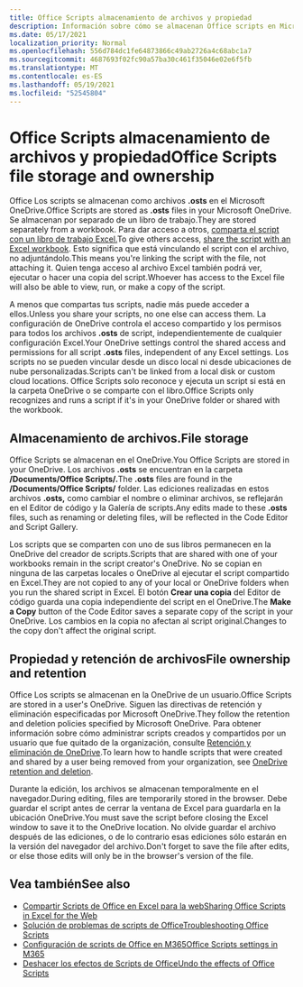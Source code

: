 ```yaml
---
title: Office Scripts almacenamiento de archivos y propiedad
description: Información sobre cómo se almacenan Office scripts en Microsoft OneDrive y se transfieren entre propietarios.
ms.date: 05/17/2021
localization_priority: Normal
ms.openlocfilehash: 556d784dc1fe64873866c49ab2726a4c68abc1a7
ms.sourcegitcommit: 4687693f02fc90a57ba30c461f35046e02e6f5fb
ms.translationtype: MT
ms.contentlocale: es-ES
ms.lasthandoff: 05/19/2021
ms.locfileid: "52545804"
---
```

# <a name="office-scripts-file-storage-and-ownership"></a><span data-ttu-id="b6a4f-103">Office Scripts almacenamiento de archivos y propiedad</span><span class="sxs-lookup"><span data-stu-id="b6a4f-103">Office Scripts file storage and ownership</span></span>

<span data-ttu-id="b6a4f-104">Office Los scripts se almacenan como archivos **.osts** en el Microsoft OneDrive.</span><span class="sxs-lookup"><span data-stu-id="b6a4f-104">Office Scripts are stored as **.osts** files in your Microsoft OneDrive.</span></span> <span data-ttu-id="b6a4f-105">Se almacenan por separado de un libro de trabajo.</span><span class="sxs-lookup"><span data-stu-id="b6a4f-105">They are stored separately from a workbook.</span></span> <span data-ttu-id="b6a4f-106">Para dar acceso a otros, [comparta el script con un libro de trabajo Excel.](excel.md#sharing-scripts)</span><span class="sxs-lookup"><span data-stu-id="b6a4f-106">To give others access, [share the script with an Excel workbook](excel.md#sharing-scripts).</span></span> <span data-ttu-id="b6a4f-107">Esto significa que está vinculando el script con el archivo, no adjuntándolo.</span><span class="sxs-lookup"><span data-stu-id="b6a4f-107">This means you're linking the script with the file, not attaching it.</span></span> <span data-ttu-id="b6a4f-108">Quien tenga acceso al archivo Excel también podrá ver, ejecutar o hacer una copia del script.</span><span class="sxs-lookup"><span data-stu-id="b6a4f-108">Whoever has access to the Excel file will also be able to view, run, or make a copy of the script.</span></span>

<span data-ttu-id="b6a4f-109">A menos que compartas tus scripts, nadie más puede acceder a ellos.</span><span class="sxs-lookup"><span data-stu-id="b6a4f-109">Unless you share your scripts, no one else can access them.</span></span> <span data-ttu-id="b6a4f-110">La configuración de OneDrive controla el acceso compartido y los permisos para todos los archivos **.osts** de script, independientemente de cualquier configuración Excel.</span><span class="sxs-lookup"><span data-stu-id="b6a4f-110">Your OneDrive settings control the shared access and permissions for all script **.osts** files, independent of any Excel settings.</span></span> <span data-ttu-id="b6a4f-111">Los scripts no se pueden vincular desde un disco local ni desde ubicaciones de nube personalizadas.</span><span class="sxs-lookup"><span data-stu-id="b6a4f-111">Scripts can't be linked from a local disk or custom cloud locations.</span></span> <span data-ttu-id="b6a4f-112">Office Scripts solo reconoce y ejecuta un script si está en la carpeta OneDrive o se comparte con el libro.</span><span class="sxs-lookup"><span data-stu-id="b6a4f-112">Office Scripts only recognizes and runs a script if it's in your OneDrive folder or shared with the workbook.</span></span>

## <a name="file-storage"></a><span data-ttu-id="b6a4f-113">Almacenamiento de archivos.</span><span class="sxs-lookup"><span data-stu-id="b6a4f-113">File storage</span></span>

<span data-ttu-id="b6a4f-114">Office Scripts se almacenan en el OneDrive.</span><span class="sxs-lookup"><span data-stu-id="b6a4f-114">You Office Scripts are stored in your OneDrive.</span></span> <span data-ttu-id="b6a4f-115">Los archivos **.osts** se encuentran en la carpeta **/Documents/Office Scripts/.**</span><span class="sxs-lookup"><span data-stu-id="b6a4f-115">The **.osts** files are found in the **/Documents/Office Scripts/** folder.</span></span> <span data-ttu-id="b6a4f-116">Las ediciones realizadas en estos archivos **.osts,** como cambiar el nombre o eliminar archivos, se reflejarán en el Editor de código y la Galería de scripts.</span><span class="sxs-lookup"><span data-stu-id="b6a4f-116">Any edits made to these **.osts** files, such as renaming or deleting files, will be reflected in the Code Editor and Script Gallery.</span></span>

<span data-ttu-id="b6a4f-117">Los scripts que se comparten con uno de sus libros permanecen en la OneDrive del creador de scripts.</span><span class="sxs-lookup"><span data-stu-id="b6a4f-117">Scripts that are shared with one of your workbooks remain in the script creator's OneDrive.</span></span> <span data-ttu-id="b6a4f-118">No se copian en ninguna de las carpetas locales o OneDrive al ejecutar el script compartido en Excel.</span><span class="sxs-lookup"><span data-stu-id="b6a4f-118">They are not copied to any of your local or OneDrive folders when you run the shared script in Excel.</span></span> <span data-ttu-id="b6a4f-119">El botón **Crear una copia** del Editor de código guarda una copia independiente del script en el OneDrive.</span><span class="sxs-lookup"><span data-stu-id="b6a4f-119">The **Make a Copy** button of the Code Editor saves a separate copy of the script in your OneDrive.</span></span> <span data-ttu-id="b6a4f-120">Los cambios en la copia no afectan al script original.</span><span class="sxs-lookup"><span data-stu-id="b6a4f-120">Changes to the copy don't affect the original script.</span></span>

## <a name="file-ownership-and-retention"></a><span data-ttu-id="b6a4f-121">Propiedad y retención de archivos</span><span class="sxs-lookup"><span data-stu-id="b6a4f-121">File ownership and retention</span></span>

<span data-ttu-id="b6a4f-122">Office Los scripts se almacenan en la OneDrive de un usuario.</span><span class="sxs-lookup"><span data-stu-id="b6a4f-122">Office Scripts are stored in a user's OneDrive.</span></span> <span data-ttu-id="b6a4f-123">Siguen las directivas de retención y eliminación especificadas por Microsoft OneDrive.</span><span class="sxs-lookup"><span data-stu-id="b6a4f-123">They follow the retention and deletion policies specified by Microsoft OneDrive.</span></span> <span data-ttu-id="b6a4f-124">Para obtener información sobre cómo administrar scripts creados y compartidos por un usuario que fue quitado de la organización, consulte [Retención y eliminación de OneDrive](/onedrive/retention-and-deletion).</span><span class="sxs-lookup"><span data-stu-id="b6a4f-124">To learn how to handle scripts that were created and shared by a user being removed from your organization, see [OneDrive retention and deletion](/onedrive/retention-and-deletion).</span></span>

<span data-ttu-id="b6a4f-125">Durante la edición, los archivos se almacenan temporalmente en el navegador.</span><span class="sxs-lookup"><span data-stu-id="b6a4f-125">During editing, files are temporarily stored in the browser.</span></span> <span data-ttu-id="b6a4f-126">Debe guardar el script antes de cerrar la ventana de Excel para guardarla en la ubicación OneDrive.</span><span class="sxs-lookup"><span data-stu-id="b6a4f-126">You must save the script before closing the Excel window to save it to the OneDrive location.</span></span> <span data-ttu-id="b6a4f-127">No olvide guardar el archivo después de las ediciones, o de lo contrario esas ediciones sólo estarán en la versión del navegador del archivo.</span><span class="sxs-lookup"><span data-stu-id="b6a4f-127">Don't forget to save the file after edits, or else those edits will only be in the browser's version of the file.</span></span>

## <a name="see-also"></a><span data-ttu-id="b6a4f-128">Vea también</span><span class="sxs-lookup"><span data-stu-id="b6a4f-128">See also</span></span>

- [<span data-ttu-id="b6a4f-129">Compartir Scripts de Office en Excel para la web</span><span class="sxs-lookup"><span data-stu-id="b6a4f-129">Sharing Office Scripts in Excel for the Web</span></span>](https://support.microsoft.com/office/sharing-office-scripts-in-excel-for-the-web-226eddbc-3a44-4540-acfe-fccda3d1122b)
- [<span data-ttu-id="b6a4f-130">Solución de problemas de scripts de Office</span><span class="sxs-lookup"><span data-stu-id="b6a4f-130">Troubleshooting Office Scripts</span></span>](../testing/troubleshooting.md)
- [<span data-ttu-id="b6a4f-131">Configuración de scripts de Office en M365</span><span class="sxs-lookup"><span data-stu-id="b6a4f-131">Office Scripts settings in M365</span></span>](https://support.office.com/article/office-scripts-settings-in-m365-19d3c51a-6ca2-40ab-978d-60fa49554dcf)
- [<span data-ttu-id="b6a4f-132">Deshacer los efectos de Scripts de Office</span><span class="sxs-lookup"><span data-stu-id="b6a4f-132">Undo the effects of Office Scripts</span></span>](../testing/undo.md)

